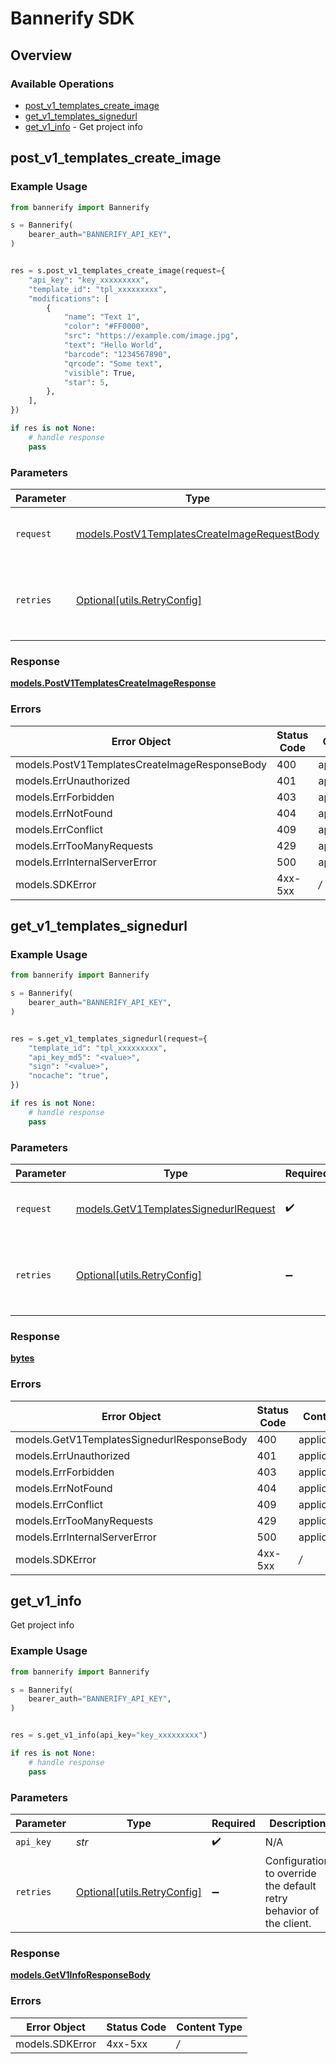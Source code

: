 # Bannerify SDK


## Overview

### Available Operations

* [post_v1_templates_create_image](#post_v1_templates_create_image)
* [get_v1_templates_signedurl](#get_v1_templates_signedurl)
* [get_v1_info](#get_v1_info) - Get project info

## post_v1_templates_create_image

### Example Usage

```python
from bannerify import Bannerify

s = Bannerify(
    bearer_auth="BANNERIFY_API_KEY",
)


res = s.post_v1_templates_create_image(request={
    "api_key": "key_xxxxxxxxx",
    "template_id": "tpl_xxxxxxxxx",
    "modifications": [
        {
            "name": "Text 1",
            "color": "#FF0000",
            "src": "https://example.com/image.jpg",
            "text": "Hello World",
            "barcode": "1234567890",
            "qrcode": "Some text",
            "visible": True,
            "star": 5,
        },
    ],
})

if res is not None:
    # handle response
    pass

```

### Parameters

| Parameter                                                                                             | Type                                                                                                  | Required                                                                                              | Description                                                                                           |
| ----------------------------------------------------------------------------------------------------- | ----------------------------------------------------------------------------------------------------- | ----------------------------------------------------------------------------------------------------- | ----------------------------------------------------------------------------------------------------- |
| `request`                                                                                             | [models.PostV1TemplatesCreateImageRequestBody](../../models/postv1templatescreateimagerequestbody.md) | :heavy_check_mark:                                                                                    | The request object to use for the request.                                                            |
| `retries`                                                                                             | [Optional[utils.RetryConfig]](../../models/utils/retryconfig.md)                                      | :heavy_minus_sign:                                                                                    | Configuration to override the default retry behavior of the client.                                   |


### Response

**[models.PostV1TemplatesCreateImageResponse](../../models/postv1templatescreateimageresponse.md)**
### Errors

| Error Object                                  | Status Code                                   | Content Type                                  |
| --------------------------------------------- | --------------------------------------------- | --------------------------------------------- |
| models.PostV1TemplatesCreateImageResponseBody | 400                                           | application/json                              |
| models.ErrUnauthorized                        | 401                                           | application/json                              |
| models.ErrForbidden                           | 403                                           | application/json                              |
| models.ErrNotFound                            | 404                                           | application/json                              |
| models.ErrConflict                            | 409                                           | application/json                              |
| models.ErrTooManyRequests                     | 429                                           | application/json                              |
| models.ErrInternalServerError                 | 500                                           | application/json                              |
| models.SDKError                               | 4xx-5xx                                       | */*                                           |

## get_v1_templates_signedurl

### Example Usage

```python
from bannerify import Bannerify

s = Bannerify(
    bearer_auth="BANNERIFY_API_KEY",
)


res = s.get_v1_templates_signedurl(request={
    "template_id": "tpl_xxxxxxxxx",
    "api_key_md5": "<value>",
    "sign": "<value>",
    "nocache": "true",
})

if res is not None:
    # handle response
    pass

```

### Parameters

| Parameter                                                                               | Type                                                                                    | Required                                                                                | Description                                                                             |
| --------------------------------------------------------------------------------------- | --------------------------------------------------------------------------------------- | --------------------------------------------------------------------------------------- | --------------------------------------------------------------------------------------- |
| `request`                                                                               | [models.GetV1TemplatesSignedurlRequest](../../models/getv1templatessignedurlrequest.md) | :heavy_check_mark:                                                                      | The request object to use for the request.                                              |
| `retries`                                                                               | [Optional[utils.RetryConfig]](../../models/utils/retryconfig.md)                        | :heavy_minus_sign:                                                                      | Configuration to override the default retry behavior of the client.                     |


### Response

**[bytes](../../models/.md)**
### Errors

| Error Object                               | Status Code                                | Content Type                               |
| ------------------------------------------ | ------------------------------------------ | ------------------------------------------ |
| models.GetV1TemplatesSignedurlResponseBody | 400                                        | application/json                           |
| models.ErrUnauthorized                     | 401                                        | application/json                           |
| models.ErrForbidden                        | 403                                        | application/json                           |
| models.ErrNotFound                         | 404                                        | application/json                           |
| models.ErrConflict                         | 409                                        | application/json                           |
| models.ErrTooManyRequests                  | 429                                        | application/json                           |
| models.ErrInternalServerError              | 500                                        | application/json                           |
| models.SDKError                            | 4xx-5xx                                    | */*                                        |

## get_v1_info

Get project info

### Example Usage

```python
from bannerify import Bannerify

s = Bannerify(
    bearer_auth="BANNERIFY_API_KEY",
)


res = s.get_v1_info(api_key="key_xxxxxxxxx")

if res is not None:
    # handle response
    pass

```

### Parameters

| Parameter                                                           | Type                                                                | Required                                                            | Description                                                         | Example                                                             |
| ------------------------------------------------------------------- | ------------------------------------------------------------------- | ------------------------------------------------------------------- | ------------------------------------------------------------------- | ------------------------------------------------------------------- |
| `api_key`                                                           | *str*                                                               | :heavy_check_mark:                                                  | N/A                                                                 | key_xxxxxxxxx                                                       |
| `retries`                                                           | [Optional[utils.RetryConfig]](../../models/utils/retryconfig.md)    | :heavy_minus_sign:                                                  | Configuration to override the default retry behavior of the client. |                                                                     |


### Response

**[models.GetV1InfoResponseBody](../../models/getv1inforesponsebody.md)**
### Errors

| Error Object    | Status Code     | Content Type    |
| --------------- | --------------- | --------------- |
| models.SDKError | 4xx-5xx         | */*             |
